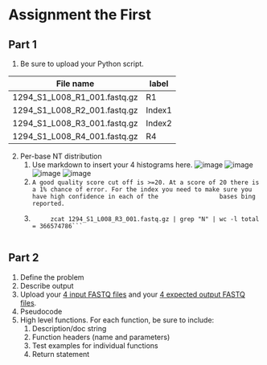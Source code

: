 # Assignment the First

## Part 1
1. Be sure to upload your Python script.

| File name | label |
|---|---|
| 1294_S1_L008_R1_001.fastq.gz |R1|
| 1294_S1_L008_R2_001.fastq.gz | Index1 |
| 1294_S1_L008_R3_001.fastq.gz | Index2 |
| 1294_S1_L008_R4_001.fastq.gz |R4|

2. Per-base NT distribution
    1. Use markdown to insert your 4 histograms here.
    ![image](https://user-images.githubusercontent.com/65972843/89134073-d7fd1a00-d4d6-11ea-9975-7a7cdf0d4f7b.png)
    ![image](https://user-images.githubusercontent.com/65972843/89134084-f4995200-d4d6-11ea-82d2-39b66120a2ee.png)
    ![image](https://user-images.githubusercontent.com/65972843/89134134-4215bf00-d4d7-11ea-92fe-c05f59868892.png)
    ![image](https://user-images.githubusercontent.com/65972843/89134141-58237f80-d4d7-11ea-8554-06b5f67ff4c2.png)
    2. ```A good quality score cut off is >=20. At a score of 20 there is a 1% chance of error. For the index you need to make sure you have high confidence in each of the                 bases bing reported.```
    3. ```zcat 1294_S1_L008_R2_001.fastq.gz | grep "N" | wc -l total = 367223348
            zcat 1294_S1_L008_R3_001.fastq.gz | grep "N" | wc -l total = 366574786```
    
## Part 2
1. Define the problem
2. Describe output
3. Upload your [4 input FASTQ files](../TEST-input_FASTQ) and your [4 expected output FASTQ files](../TEST-output_FASTQ).
4. Pseudocode
5. High level functions. For each function, be sure to include:
    1. Description/doc string
    2. Function headers (name and parameters)
    3. Test examples for individual functions
    4. Return statement

